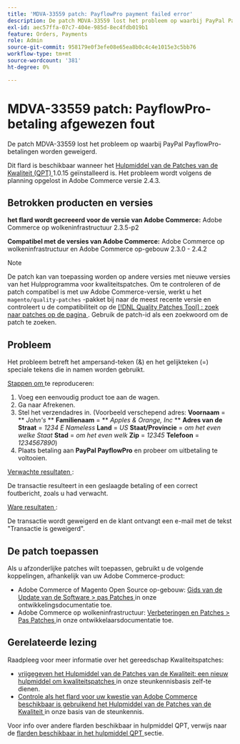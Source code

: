 ```yaml
---
title: 'MDVA-33559 patch: PayflowPro payment failed error'
description: De patch MDVA-33559 lost het probleem op waarbij PayPal PayflowPro-betalingen worden geweigerd.
exl-id: aec57ffa-07c7-404e-985d-8ec4fdb019b1
feature: Orders, Payments
role: Admin
source-git-commit: 958179e0f3efe08e65ea8b0c4c4e1015e3c5bb76
workflow-type: tm+mt
source-wordcount: '381'
ht-degree: 0%

---
```


# MDVA-33559 patch: PayflowPro-betaling afgewezen fout

De patch MDVA-33559 lost het probleem op waarbij PayPal PayflowPro-betalingen worden geweigerd.

Dit flard is beschikbaar wanneer het [ Hulpmiddel van de Patches van de Kwaliteit (QPT) ](https://devdocs.magento.com/guides/v2.4/comp-mgr/patching.html#mqp) 1.0.15 geïnstalleerd is. Het probleem wordt volgens de planning opgelost in Adobe Commerce versie 2.4.3.

## Betrokken producten en versies

**het flard wordt gecreeerd voor de versie van Adobe Commerce:** Adobe Commerce op wolkeninfrastructuur 2.3.5-p2

**Compatibel met de versies van Adobe Commerce:** Adobe Commerce op wolkeninfrastructuur en Adobe Commerce op-gebouw 2.3.0 - 2.4.2

>[!NOTE]
>
>De patch kan van toepassing worden op andere versies met nieuwe versies van het Hulpprogramma voor kwaliteitspatches. Om te controleren of de patch compatibel is met uw Adobe Commerce-versie, werkt u het `magento/quality-patches` -pakket bij naar de meest recente versie en controleert u de compatibiliteit op de [[!DNL Quality Patches Tool] : zoek naar patches op de pagina ](https://devdocs.magento.com/quality-patches/tool.html#patch-grid) . Gebruik de patch-id als een zoekwoord om de patch te zoeken.

## Probleem

Het probleem betreft het ampersand-teken (&amp;) en het gelijkteken (=) speciale tekens die in namen worden gebruikt.

<u> Stappen om </u> te reproduceren:

1. Voeg een eenvoudig product toe aan de wagen.
1. Ga naar Afrekenen.
1. Stel het verzendadres in. (Voorbeeld verschepend adres: **Voornaam** = ** *John&#39;s* ** **Familienaam** = ** *Apples &amp; Orange, Inc* ** **Adres van de Straat** = *1234 E Nameless* **Land** = *US* **Staat/Provincie** = *om het even welke Staat* **Stad** = *om het even welk* **Zip** = *12345* **Telefoon** = *1234567890*)
1. Plaats betaling aan **PayPal PayflowPro** en probeer om uitbetaling te voltooien.

<u> Verwachte resultaten </u>:

De transactie resulteert in een geslaagde betaling of een correct foutbericht, zoals u had verwacht.

<u> Ware resultaten </u>:

De transactie wordt geweigerd en de klant ontvangt een e-mail met de tekst &quot;Transactie is geweigerd&quot;.

## De patch toepassen

Als u afzonderlijke patches wilt toepassen, gebruikt u de volgende koppelingen, afhankelijk van uw Adobe Commerce-product:

* Adobe Commerce of Magento Open Source op-gebouw: [ Gids van de Update van de Software > pas Patches ](https://devdocs.magento.com/guides/v2.4/comp-mgr/patching/mqp.html) in onze ontwikkelingsdocumentatie toe.
* Adobe Commerce op wolkeninfrastructuur: [ Verbeteringen en Patches > Pas Patches ](https://devdocs.magento.com/cloud/project/project-patch.html) in onze ontwikkelaarsdocumentatie toe.

## Gerelateerde lezing

Raadpleeg voor meer informatie over het gereedschap Kwaliteitspatches:

* [ vrijgegeven het Hulpmiddel van de Patches van de Kwaliteit: een nieuw hulpmiddel om kwaliteitspatches ](/help/announcements/adobe-commerce-announcements/magento-quality-patches-released-new-tool-to-self-serve-quality-patches.md) in onze steunkennisbasis zelf-te dienen.
* [ Controle als het flard voor uw kwestie van Adobe Commerce beschikbaar is gebruikend het Hulpmiddel van de Patches van de Kwaliteit ](/help/support-tools/patches-available-in-qpt-tool/check-patch-for-magento-issue-with-magento-quality-patches.md) in onze basis van de steunkennis.

Voor info over andere flarden beschikbaar in hulpmiddel QPT, verwijs naar de [ flarden beschikbaar in het hulpmiddel QPT ](https://support.magento.com/hc/en-us/sections/360010506631-Patches-available-in-QPT-tool-) sectie.
